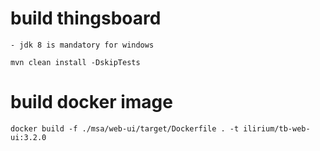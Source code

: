 # build thingsboard
	
	- jdk 8 is mandatory for windows
	
	mvn clean install -DskipTests
	
	
	
# build docker image
	
	docker build -f ./msa/web-ui/target/Dockerfile . -t ilirium/tb-web-ui:3.2.0
	
	